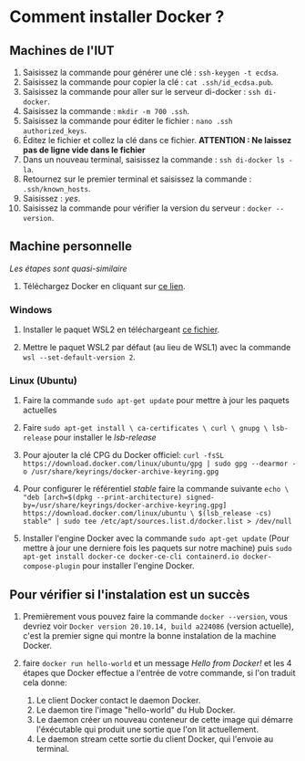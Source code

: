 # Comment installer Docker ?

## Machines de l'IUT

1. Saisissez la commande pour générer une clé : `ssh-keygen -t ecdsa`.
2. Saisissez la commande pour copier la clé : `cat .ssh/id_ecdsa.pub`.
3. Saisissez la commande pour aller sur le serveur di-docker : `ssh di-docker`.
4. Saisissez la commande : `mkdir -m 700 .ssh`.
5. Saisissez la commande pour éditer le fichier : `nano .ssh authorized_keys`.
6. Éditez le fichier et collez la clé dans ce fichier.
   **ATTENTION : Ne laissez pas de ligne vide dans le fichier**
7. Dans un nouveau terminal, saisissez la commande : `ssh di-docker ls -la`.
8. Retournez sur le premier terminal et saisissez la commande : `.ssh/known_hosts`.
9. Saisissez : *yes*.
10. Saisissez la commande pour vérifier la version du serveur : `docker --version`.

## Machine personnelle

*Les étapes sont quasi-similaire*

1. Téléchargez Docker en cliquant sur [ce lien](https://www.docker.com/get-started/).

### Windows

1. Installer le paquet WSL2 en téléchargeant [ce fichier](https://wslstorestorage.blob.core.windows.net/wslblob/wsl_update_x64.msi).

2. Mettre le paquet WSL2 par défaut (au lieu de WSL1) avec la commande `wsl --set-default-version 2`.

### Linux (Ubuntu)

1. Faire la commande `sudo apt-get update` pour mettre à jour les paquets actuelles

2. Faire `sudo apt-get install \ ca-certificates \ curl \ gnupg \ lsb-release` pour installer le *lsb-release*

3. Pour ajouter la clé CPG du Docker officiel: `curl -fsSL https://download.docker.com/linux/ubuntu/gpg | sudo gpg --dearmor -o /usr/share/keyrings/docker-archive-keyring.gpg`

4. Pour configurer le référentiel *stable* faire la commande suivante `echo \ "deb [arch=$(dpkg --print-architecture) signed-by=/usr/share/keyrings/docker-archive-keyring.gpg] https://download.docker.com/linux/ubuntu \ $(lsb_release -cs) stable" | sudo tee /etc/apt/sources.list.d/docker.list > /dev/null`

5. Installer l'engine Docker avec la commande `sudo apt-get update` (Pour mettre à jour une derniere fois les paquets sur notre machine) puis `sudo apt-get install docker-ce docker-ce-cli containerd.io docker-compose-plugin` pour installer l'engine Docker.

## Pour vérifier si l'instalation est un succès

1. Premièrement vous pouvez faire la commande `docker --version`, vous devriez voir `Docker version 20.10.14, build a224086` (version actuelle), c'est la premier signe qui montre la bonne instalation de la machine Docker.

2. faire `docker run hello-world` et un message *Hello from Docker!* et les 4 étapes que Docker effectue a l'entrée de votre commande, si l'on traduit cela donne:
   1. Le client Docker contact le daemon Docker.
   2. Le daemon tire l'image "hello-world" du Hub Docker.
   3. Le daemon créer un nouveau conteneur de cette image qui démarre l'éxécutable qui produit une sortie que l'on lit actuellement.
   4. Le daemon stream cette sortie du client Docker, qui l'envoie au terminal.
